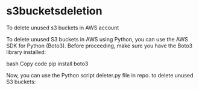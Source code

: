 # s3bucketsdeletion
To delete unused s3 buckets in AWS account

To delete unused S3 buckets in AWS using Python, you can use the AWS SDK for Python (Boto3). Before proceeding, make sure you have the Boto3 library installed:

bash
Copy code
pip install boto3

Now, you can use the  Python script deleter.py file in repo. to delete unused S3 buckets:

